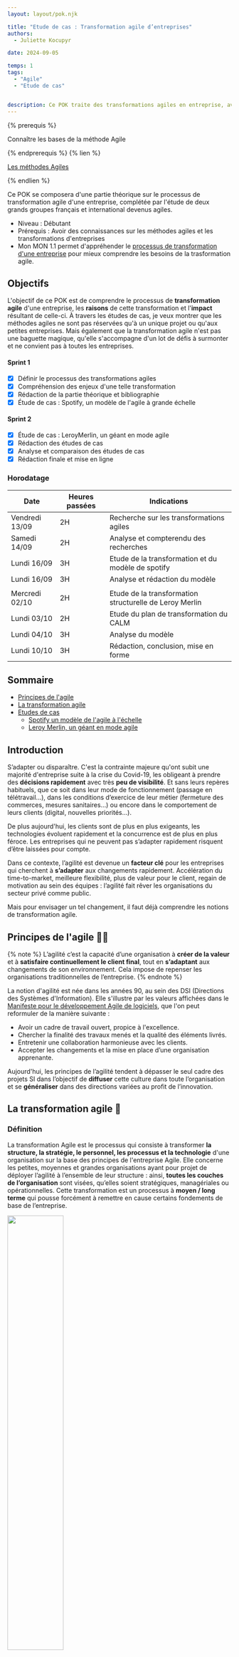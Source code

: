 ```yaml
---
layout: layout/pok.njk

title: "Etude de cas : Transformation agile d’entreprises"
authors:
  - Juliette Kocupyr

date: 2024-09-05

temps: 1
tags:
  - "Agile"
  - "Etude de cas"


description: Ce POK traite des transformations agiles en entreprise, avec l'étude de deux grands groupes devenus des modèles de l'agile.
---
```


{% prerequis %}

Connaître les bases de la méthode Agile

{% endprerequis %}
{% lien %}

[Les méthodes Agiles](https://fr.wikipedia.org/wiki/Méthode_agile)

{% endlien %}

Ce POK se composera d'une partie théorique sur le processus de transformation agile d'une entreprise, complétée par l'étude de deux grands groupes français et international devenus agiles.

- Niveau : Débutant
- Prérequis : Avoir des connaissances sur les méthodes agiles et les transformations d'entreprises
- Mon MON 1.1 permet d'appréhender le [processus de transformation d'une entreprise](/promos/2024-2025/Juliette-Kocupyr/mon/temps-1.1/) pour mieux comprendre les besoins de la trasformation agile.

## Objectifs

L'objectif de ce POK est de comprendre le processus de **transformation agile** d'une entreprise, les **raisons** de cette transformation et l'**impact** résultant de celle-ci. À travers les études de cas, je veux montrer que les méthodes agiles ne sont pas réservées qu'à un unique projet ou qu'aux petites entreprises. Mais également que la transformation agile n'est pas une baguette magique, qu'elle s'accompagne d'un lot de défis à surmonter et ne convient pas à toutes les entreprises.

#### Sprint 1

- [x] Définir le processus des transformations agiles
- [x] Compréhension des enjeux d'une telle transformation
- [x] Rédaction de la partie théorique et bibliographie
- [x] Étude de cas : Spotify, un modèle de l'agile à grande échelle

#### Sprint 2

- [x] Étude de cas : LeroyMerlin, un géant en mode agile
- [x] Rédaction des études de cas
- [x] Analyse et comparaison des études de cas
- [x] Rédaction finale et mise en ligne

### Horodatage

| Date | Heures passées | Indications |
| -------- | -------- |-------- |
| Vendredi 13/09 | 2H  | Recherche sur les transformations agiles |
| Samedi 14/09  | 2H  | Analyse et compterendu des recherches |
| Lundi 16/09  | 3H  | Etude de la transformation et du modèle de spotify |
| Lundi 16/09  | 3H  | Analyse et rédaction du modèle |
|  |             |  |
| Mercredi 02/10  | 2H  | Etude de la transformation structurelle de Leroy Merlin  |
| Lundi 03/10  | 2H  | Etude du plan de transformation du CALM|
| Lundi 04/10  | 3H  | Analyse du modèle |
| Lundi 10/10  | 3H  | Rédaction, conclusion, mise en forme|

## Sommaire

- [Principes de l'agile](#un)
- [La transformation agile](#deux)
- [Etudes de cas](#trois)
  - [Spotify un modèle de l'agile à l'échelle](#exemple1)
  - [Leroy Merlin, un géant en mode agile](#exemple2)

## Introduction

S’adapter ou disparaître. C'est la contrainte majeure qu'ont subit une majorité d'entreprise suite à la crise du Covid-19, les obligeant à prendre des **décisions rapidement** avec très **peu de visibilité**. Et sans leurs repères habituels, que ce soit dans leur mode de fonctionnement (passage en télétravail…), dans les conditions d’exercice de leur métier (fermeture des commerces, mesures sanitaires…) ou encore dans le comportement de leurs clients (digital, nouvelles priorités…).

De plus aujourd'hui, les clients sont de plus en plus exigeants, les technologies évoluent rapidement et la concurrence est de plus en plus féroce. Les entreprises qui ne peuvent pas s’adapter rapidement risquent d’être laissées pour compte.

Dans ce contexte, l’agilité est devenue un **facteur clé** pour les entreprises qui cherchent à **s’adapter** aux changements rapidement. Accélération du time-to-market, meilleure flexibilité, plus de valeur pour le client, regain de motivation au sein des équipes : l’agilité fait rêver les organisations du secteur privé comme public.

Mais pour envisager un tel changement, il faut déjà comprendre les notions de transformation agile.

<h2 id=un> Principes de l'agile 🤸🏻</h2>

{% note %}
L’agilité c’est la capacité d’une organisation à **créer de la valeur** et à **satisfaire continuellement le client final**, tout en **s’adaptant** aux changements de son environnement. Cela impose de repenser les organisations traditionnelles de l’entreprise.
{% endnote %}

La notion d'agilité est née dans les années 90, au sein des DSI (Directions des Systèmes d'Information). Elle s'illustre par les valeurs affichées dans le [Manifeste pour le développement Agile de logiciels](https://agilemanifesto.org/iso/fr/manifesto.html), que l'on peut reformuler de la manière suivante :

- Avoir un cadre de travail ouvert, propice à l'excellence.
- Chercher la finalité des travaux menés et la qualité des éléments livrés.
- Entretenir une collaboration harmonieuse avec les clients.
- Accepter les changements et la mise en place d’une organisation apprenante.

Aujourd'hui, les principes de l’agilité tendent à dépasser le seul cadre des projets SI dans l’objectif de **diffuser** cette culture dans toute l’organisation et se **généraliser** dans des directions variées au profit de l’innovation.

<h2 id=deux> La transformation agile 🔄</h2>

### Définition

La transformation Agile est le processus qui consiste à transformer **la structure, la stratégie, le personnel, les processus et la technologie** d'une organisation sur la base des principes de l'entreprise Agile. Elle concerne les petites, moyennes et grandes organisations ayant pour projet de déployer l’agilité à l’ensemble de leur structure : ainsi, **toutes les couches de l’organisation** sont visées, qu’elles soient stratégiques, managériales ou opérationnelles. Cette transformation est un processus à **moyen / long terme** qui pousse forcément à remettre en cause certains fondements de base de l’entreprise.

<img src="./image1/Agile.png" width="50%">

Mais comprendre ce qu'est la transformation Agile nécessite déjà de bien appréhender ce qu'elle n'est pas : la simple mise en pratique des méthodes de **développement logiciel Agile à l'échelle** de l'entreprise. Si la plupart des organisations commencent leur parcours Agile en adoptant des pratiques de développement logiciel Agile, la transformation Agile ne se limite pas à changer la façon dont les logiciels sont conçus, ni à mettre en place de **nouvelles méthodologies et outils de travail**.

Devenir une entreprise agile implique une **transformation culturelle profonde**, cela implique un vrai investissement dans le temps, de nouvelles méthodes et de la ténacité car les obstacles seront forcément présents. La première étape du changement transformation agile d’une organisation nécessite donc de faire évoluer la culture de tous les collaborateurs. Car une l’entreprise agile représente en premier lieu un ensemble de valeurs, une façon d’être, un état d’esprit au quotidien. Il est important d’avoir conscience des changements de culture que cela demande et accepter qu’il s’agisse d’une démarche d’évolution continue.

{% info %}
**L’Agile, c’est 70 % de culture et 30 % d’outils.**
{% endinfo %}

Toute la complexité de la transformation agile consiste alors à réussir à atteindre ce difficile équilibre entre respect d’un cadre méthodologique et prise en compte des spécificités culturelles. De plus chaque transformation agile est unique, avec les enjeux business propres à l’entreprise, bien qu'elles reposent sur des principes communs.

En fonction des contextes, différents modes d’organisations peuvent être expérimentés:

- **l’agilité à l’échelle** et le fonctionnement en squads/tribus dans les DSI ou au sein d’autres directions, autrement dit adapter les principes de l'agile à grande échelle (l'exemple le plus connu est l'entreprise Spotify)
- **l’entreprise libérée** ou holacratie, qui se concentre sur le processus de prise de decision
- **la sociocratie** pour les organisations responsabilisantes

Ces modèles sont choisis en fonction de leur cohérence avec **l’ADN de l’entreprise** voulant opérer ce changement.

Concrètement, la transformation agile c'est passer d’une organisation **hiérarchique**, avec un mode de management **descendant** et des équipes **cloisonnées**, à une organisation organique caractérisée par un **management qui porte et transmet la vision**. Cette organisation repose sur des équipes **multi-compétences**, construites autour d’**objectifs communs**, dont les rôles sont clairement définis, et qui opèrent selon des approches de bout-en-bout. Elle favorise la capacité à travailler avec un **écosystème** qui s’adapte aux changements, l’amélioration continue ainsi que les liens forts avec le client pour une meilleure compréhension et prise en compte de ses attentes.

{% note %}
La mise en œuvre de ces nouveaux types d’organisation s’appuie sur plusieurs piliers qui sont la collaboration, la créativité, la responsabilisation des équipes, la motivation, une vision clairement définie et la confiance.
{% endnote %}

C'est donc une transformation **organisationnelle** et **managériale** qui va impacter l’ensemble de l’organisation et ses modes de fonctionnement comme les ressources humaines, la gouvernance et les processus, les indicateurs et outils et l’écosystème.

### Les déclencheurs

**Deux principaux éléments déclencheurs** sont à l'origine de la transformation agile : le **contexte économique** de l’entreprise et son **besoin d’innovation**. Dans **51 %** des cas c'est le besoin d'innovation qui pousse les entreprises à devenir agile et dans **35 %** des cas c'est l'environnement économique. Les **14 %** restant prennent en compte d'autres raisons qui peuvent être l’arrivée dans l’entreprise d’un nouveau manager ou les attentes des métiers de s’affranchir des contingences des projets traditionnels par exemple.

Les facteurs déclencheurs déterminent deux approches de la transformation agile, **Bottom-up** ou **Top-down**. L'approche Bottom-up vient de l'exigence d’innovation qui crée le besoin d’agilité au niveau des acteurs locaux et le lancement d’initiatives. Alors que le Top-down vient du constat d’inadéquation entre les besoins de l’organisation dans un contexte concurrentiel et les méthodes usuelles et classiques.

<img src="./image1/top.png" width="50%">


### Étapes clés

1. Avant d’entamer toute démarche de transformation agile, la première étape primodrial est l’**évaluation de l’agilité actuelle** de l'entreprise. Cela nécessite une analyse approfondie de divers aspects de l'organisation qui sont:

   - L'agilité **organisationnelle**, qui se rapporte à la structure et à la hiérarchie de votre entreprise.
   - L’agilité **opérationnelle**, qui concerne la manière dont les tâches et les projets sont gérés au quotidien.
   - L’agilité **stratégique**, qui se penche sur la capacité de l’entreprise à s’adapter aux changements du marché.
   - L’agilité **culturelle**, qui évalue la réceptivité et la flexibilité des employés face au changement.

  En identifiant clairement les forces et les faiblesses dans ces domaines, il est possible de **cibler** précisément les **domaines d’amélioration** prioritaires dans la transformation agile.

2. Il faut ensuite **définir une vision et des objectifs clairs**. Ça doit être une représentation claire et inspirante de ce que l'entreprise souhaite atteindre à travers l’adoption des pratiques agiles. Les objectifs, eux, doivent être formulés selon la méthode SMART (Spécifiques, Mesurables, Atteignables, Réalistes et Temporellement définis). Ils fourniront un **cadre clair** pour mesurer les progrès et les réussites tout au long du projet.

   Il faut ensuite **communiquer** efficacement cela, à l’ensemble de l’équipe. Cela va garantir que tout le monde est sur la même longueur d’onde, mais également favoriser l’adhésion et **l’engagement** de tous les membres, assurant ainsi le succès de la transformation.

3. Une équipe de pilotage déjà en place peut ensuite s'attaquer à la **planification** et la **priorisation** des initiatives agiles. Ces initiatives sont les actions concrètes qui guideront le changement vers une organisation plus agile. Chaque initiative doit être soigneusement identifiée en fonction de son importance pour atteindre les objectifs de transformation et nécessite une priorisation basée sur leur **impact** potentiel et leur **faisabilité**.

4. Vient ensuite la capacité à **mesurer et suivre les progrès** qui est primordiale dans ce processus. L’équipe, au coeur de cette transformation, doit avoir une vision claire de l’avancement du projet. Pour cela, la **gestion des indicateurs clés de performance** (KPI) est essentielle. Ces KPIs, spécialement conçus pour évaluer le succès de la transformation agile, doivent être suivis et analysés régulièrement.

5. La transformation agile ne se limite pas à la mise en place de nouvelles méthodes de gestion ou à la réalisation d’un projet spécifique. Elle implique un changement profond dans la manière dont l’entreprise fonctionne et interagit avec ses clients. Pour assurer la durabilité du projet, il est crucial d’**ancrer l’agilité** au coeur des processus internes et de la culture d’entreprise avec approche flexible et réactive tout en restant centré sur les besoins des clients. En contribuant activement à l’amélioration continue et à l’innovation avec cette nouvelle culture, l’organisation sera mieux équipée pour répondre aux défis futurs et pour offrir une valeur ajoutée constante à ses clients.

**Quelques clés supplémentaires** peuvent être utilisées pour faciliter ce passage vers une organisation agile, comme par exemple un **déploiement agile progressif**. Le déploiement de l’agilité à l’échelle est d’autant plus fluide et efficace lorsque les fondamentaux de l’agilité sont acquis. Dans ce cas, il est recommandé de débuter à un niveau “Équipes”, en mettant en place des méthodes comme Scrum, ou des outils DevOps, avec un nombre limité de personnes par équipe.

On peut aussi trouver **des modèles hybrides** permettant une transition vers l’agile plus en douceur. Un modèle hybride c’est la **cohabitation** entre le modèle Agile (Scrum, Kanban, XP) et le modèle Cycle en V (ou waterfall). En phase transitoire, la transformation agile fait souvent vivre en parallèle les deux méthodologies pendant plusieurs mois/années. Ce modèle vient en aide lorsque que le “tout agile” est trop difficile, pour divers raisons (les équipes ne sont pas prêtes, le client/partenaire n'est pas prêt, le projet est très long, très complexe, très procédurier...).

Enfin, l’approche **« Test and Learn »** qui met en avant la pratique sur des périmètres limités où la transformation va plus facilement créer un retour sur investissement. Une transformation agile n’est pas de rapidité mais de longueur. On ne voit pas tout de suite la ligne d’arrivée et en avoir conscience, évite de se décourager. Entamer la transformation agile sur des activités spécifiques permet de mieux mesurer son impact. Ensuite, l’instauration d’une boucle d’amélioration continue permet de capitaliser sur les retours d’expérience entre les équipes, ajuster la stratégie de déploiement et améliorer l’utilisation des outils au sein de groupes d’expertise transverses.

### Les avantages d'une approche agile

Les entreprises adoptant une approche Agile bénéficient de nombreux avantages significatifs.

- **Des délais de commercialisation réduits.** Cela se traduit souvent par des économies substantielles pour les organisations. Des études montrent qu'en moyenne, les entreprises Agile ont des délais de commercialisation 37% plus rapides que leurs concurrents non Agile.
- **Des produits de meilleure qualité.** Grâce à des boucles de feedback rapides, des équipes pluridisciplinaires dédiées et une focalisation continue sur les besoins des clients, les organisations Agile sont capables de proposer des produits de qualité supérieure à ceux de leurs concurrents.
- **Une amélioration de la satisfaction client.** La satisfaction client est au coeur de la méthodologie Agile. Cette approche génère une satisfaction accrue en raccourcissant les boucles de feedback, en sollicitant régulièrement les commentaires des clients et en utilisant les données collectées pour guider la prise de décisions.
- **Un renforcement de l'engagement et de la productivité des employés.** L'approche Agile privilégie la collaboration, l'expérimentation et une démarche axée sur les données. Selon une étude de McKinsey, les organisations Agile examinées ont observé une amélioration de 20 à 30 points de l'engagement des employés par rapport à un environnement non Agile.
- **Une capacité à changer de cap.** En remplaçant les structures organisationnelles traditionnelles par des équipes interfonctionnelles autonomes, les organisations Agile peuvent réduire les transferts de responsabilités, gagner en rapidité et ajuster leurs stratégies avec une plus grande flexibilité.
- **Un impact positif sur la culture d'entreprise.** En éliminant les gaspillages tels que les réunions superflues, la planification répétitive, la documentation excessive, et en se concentrant sur des équipes interfonctionnelles performantes, la création de valeur réelle pour le client et l'élimination des obstacles à la communication, les entreprises Agile favorisent une culture d'entreprise où les employés sont mieux préparés à travailler de manière optimale.

### Les difficultés rencontrées

Lors d'une transformation agile, les entreprises font souvent face aux mêmes difficultés.

- **Le déploiement d'un plan opérationnel de transformation** :
  Il existe une vérité universelle : la transformation Agile est un chemin sinueux. Déployer un plan opérationnel pour cette transformation est un défi majeur pour les organisations. Les transformations Agile sont intrinsèquement itératives, ce qui signifie qu'elles ne peuvent ni être exécutées ni planifiées une fois pour toutes. Ce processus prend du temps, et l'une des parties les plus difficiles consiste à élaborer un plan complet qui décrit comment l'organisation évoluera en termes de stratégie, de structure, de personnel, de processus et de technologies, tout en communiquant ce plan de manière claire et transparente à l'ensemble de l'organisation.

- **Les réticences au changement** :
  Rompre avec les anciens processus, et encore plus avec les mentalités du passé, peut être particulièrement difficile. Dans les organisations Agile, l’échec est perçu comme une opportunité d'apprentissage, ce qui peut aller à l'encontre des anciennes mentalités où l’échec est souvent stigmatisé.

- **Pouvoir démontrer le retour sur investissement de la transformation** :
  Il est parfois compliqué de démontrer le retour sur investissement de la transformation Agile, car celle-ci est en elle-même perturbatrice. De plus, la transformation Agile nécessite de modifier la manière dont le succès est mesuré et les données sont collectées pour évaluer ce succès. Il ne s'agit plus simplement de mesurer la productivité en termes de volume de livrables, mais plutôt d'évaluer comment ces livrables répondent aux besoins des clients.

- **Constituer une équipe centrale d'ambassadeurs** :
  La transformation Agile requiert souvent la destruction de certains éléments existants pour faire place à de nouvelles méthodes. La création d'une équipe centrale d'ambassadeurs — des passionnés et experts Agile capables de guider le processus de transformation — est cruciale. Ces ambassadeurs apportent des conseils, une expertise méthodologique et un soutien moral pendant que l'organisation traverse les défis de la transformation. Cependant, trouver des personnes ayant à la fois une expérience de la transformation Agile et une connaissance approfondie de l'entreprise peut être difficile.

- **Adapter les outils technologiques** :
  Pour changer notre façon de travailler, il est souvent nécessaire de modifier les outils que nous utilisons. Le changement technologique associé à la transformation Agile ne se limite pas à remplacer un outil d'entreprise non Agile par un outil Agile. Il s'agit d'adopter des outils qui répondent aux besoins spécifiques des équipes interfonctionnelles nouvellement formées et de favoriser une meilleure collaboration et une plus grande efficacité.

<h2 id=trois> Etude de cas 🗒️</h2>

<h3 id=exemple1> Spotify un modèle de l'agile à l'échelle</h3>

Depuis sa création en 2006, l’entreprise suédoise Spotify est un leader dans le monde du streaming musical. En 10 ans elle est devenue un géant du net, et domine à l’heure actuelle cette industrie. Elle reste aujourd’hui l’acteur principal qui a su faire du streaming le modèle de référence par l’abandon progressive des supports physiques ou numériques. Aujourd’hui Spotify compte plus de 4000 employés répartis dans 18 pays, possède un catalogue de pus de 100 millions de titres musicaux et podcasts et compte pas moins de 615 millions d’utilisateurs dont 239 millions d’abonnés payants.

<img src="./image1/Spotify.png" width="50%">

Pour gérer cette popularité fulgurante et faire face à une croissance exponentielle, avec des effectifs et des utilisateurs toujours en augmentation Spotify a dû trouver un modèle d’organisation souple qui permette à son application de générer de la valeur, de s’adapter en offrant des solutions techniques innovantes dans un secteur très concurrentiel et sans cesse en mutation.

{% info %}
Pour répondre au mieux à ces contraintes, la société s'est construit un modèle d’agilité à l’échelle propre qui aujourd'hui est une référence dans le domaine de l'agilité à l'échelle.
{% endinfo %}

Il est important de se rappeler qu'à leur début, Spotify ne comptait que quelques employés. Ils se sont alors rapidement tournés vers une méthode agile Scrum comme modèle de développement. Mais face à l'augmentation du nombre d’abonnés et de développeurs, la société a dû trouver très vite un modèle de développement capable de convenir à une telle croissance des effectifs, jusqu’à plus de 30 équipes internationales travaillant ensemble. C'est de cette **problématique de croissance** qu'est née le modèle de Spotify, **une méthode agile de start-up réinventé à l'échelle d'une grande entreprise internationnal**.

Accompagné par des **Coachs agiles** de renom, Spotify a au fur et à mesure de son histoire créé et fait évoluer **son propre modèle d’agilité à l’échelle**. Décrit en 2012 par ses créateurs Henrik Kniberg et Anders Ivarsson, ce modèle a depuis inspiré de nombreuses entreprises qui l’ont adopté, avec plus ou moins de succès. Ce modèle n'est pas un framework mais un **exemple** qui a été construit autour d’une culture d’entreprise forte, basé sur l’amélioration continue, et a énormément évolué. Il est **propre à la culture de Spotify**. Il faut donc l'utiliser comme tel, en s’inspirant des pratiques agiles et lean qu'il décrit pour construire un modèle d’organisation propre au contexte de chacun, et non en copiant bêtement la méthode dans son ensemble.

{% attention "**Attention**" %}
Reproduire à la lettre le modèle Spotify tel qu’il est décrit dans cet article serait une grosse erreur.
{% endattention %}

Nous allons essayer de décortiquer ce modèle afin de comprendre comment Spotify a réussi à adapter sa méthode d'agilité à l'échelle et ce que cela a impliqué pour l'entreprise.

#### Mise en place du changement

Comme vu précédemment, la transformation agile n'est pas qu'une liste d'outil à appliquer. C'est une transformation culturelle profonde qui implique une restructuration et une évolution de la vision de l'entreprise. Généralementune telle transformation commence par l'évaluation de l'agilité au sein de l'entreprise. Dans le cas de Spotify, elle a très rapidement appliqué la méthode SCRUM alors qu'elle ne possédait que quelques employés donc les principes de l'agile faisaient déjà parti de la structure. Mais le SCRUM est plutôt réputé pour s'appliquer à de petites entreprises et Spotify est devenue un géant en seulement quelques années et les évolutions dans le domaine de la musique se sont accentuées. Il a donc fallu non pas introduire l'agilité dans l'entreprise mais complètement repenser ces méthodes afin de les adapter à une entreprise internationnal de grande échelle. C'est ainsi qu'on peut définir les objectifs de l'entreprise.

{% note %}
Être et demeurer agile est plus important que d’être organisé en “Scrum” partant de ce constat plusieurs transformations doivent être pensée.
{% endnote %}

Les Scrum Masters deviendront des coachs agile et les équipes SCRUM des squads.

Pour mener à bien cette mission d'envergure, il a été nécessaire de trouver un accompagnement adapté car on parle d'une transformation conséquente sur du long terme. La société s'est alors entourée d'Henrik Kniberg et Anders Ivarsson, deux coach en agile à l'origine de ce modèle. Ils ont alors repensé toute la structure interne de l'entreprise pour pouvoir appliquer les principes agiles à l'échelle. Mais cette transformation ne s'est pas faite en un jour, les changements ont eu lieux au fur et à mesure de l'évolution de l'entreprise. Le modèle a été introduit progressivement dès 2011 et il continue à évoluer car le changement est omniprésent et Spotify se doit de s'adapter pour continuer sa progression. Aujourd'hui il se pourrait même que le modèle tel qu'il a été décrit en 2012 ne fasse plus parti de cette société.

{% info %}
Il faut retenir que les solutions d'aujourd'hui donnent naissance aux problèmes de demain.
{% endinfo %}

#### Aperçu du modèle Spotify

{% prerequis %}
[Le modèle Spotify](https://blog.crisp.se/wp-content/uploads/2012/11/SpotifyScaling.pdf)
{% endprerequis %}

Dans son siège de Stockholm, des **squads** autogérées de six à douze personnes se concentrent sur un domaine ou fonctionnalité, selon une méthodologie autonome et choisie. Une mission unique, appuyée par un **coach agile** pour le support et un **product owner** pour les conseils. Ensuite, pour maintenir la cohérence globale et le partage des savoirs, les squads sont organisées en grandes **tribus**, gérées par un responsable. En parallèle, les **chapitres** organisent les familles de spécialistes (développeur JavaScript, etc.). Quant aux **guildes**, elles sont des communautés transversales d’intérêts. Enfin, trios et alliances forment d’autres combinaisons, toujours avec le même objectif: favoriser la collaboration et l’alignement.

<img src="./image1/planspotify.png" width="50%">

1. **Les squads, l'unité de base du modèle Spotify**

    Une squad est une équipe d'une dizaine de personnes indépendante et qui n'a qu'une seule mission à long terme touchant à un seul bloc fonctionnel. Semblables à une équipe Scrum, les Squads sont autonomes et se concentrent sur un domaine de fonctionnalité gérer par un product owner. Les membres de l'équipe s'assoient ensemble et disposent de toutes les compétences et de tous les outils nécessaires pour concevoir, développer, tester et mettre en production. Les équipes s'organisent elles-mêmes et décident de leur propre méthode de travai comme les sprints Scrum ou Kanban. Elles sont encouragées à utiliser les méthodes de Lean Startup pour développer de nouvelles fonctionnalités : Minimum Viable Product (MVP), validated learning et A/B testing font partie des pratiques prônées chez Spotify.

    Dans l'idéal, chaque équipe est totalement autonome, en contact direct avec les parties prenantes, et ne dépend pas d'autres équipes. Mais avec plus de 30 équipes, ce n'est pas si simple. Pour ce faire, une enquête trimestrielle est réalisée auprès de chaque équipe afin de cibler les efforts d'amélioration et de déterminer le type de soutien organisationnel nécessaire. La plupart des équipes disposent d'un espace de travail comprenant un bureau, un salon et une salle de réunion personnelle. Presque tous les murs sont des tableaux blancs. L'objectif est de favoriser la collaboration. De plus, pour promouvoir l'apprentissage et l'innovation, chaque équipe est encouragée à consacrer environ 10 % de son temps à des « hack days » des journées où les participants font ce qu'ils veulent, essaient de nouvelles idées et les partagent avec leurs camarades.

2. **Les tribus**

   Une tribu est constituée d'une ensemble de squad travaillant sur le même domaine de fonctionnalité. Elles contribuent à l'alignement entre les Squads et sont généralement composées d'au maximum 100 collaborateurs, car il est dfficile pour une personne de maintenir une relation sociale avec plus de gens sans instaurer des règles restrictives, de la bureaucratie ou encore des niveaux de gestion supplémentaires. Dans chaque Tribu, un Responsable de Tribu est en charge de soutenir la coordination des Squads et d'encourager la collaboration en offrant le meilleur environnement de travail possible. La tribu peut être considérée comme l'« incubateur » des squads.

3. **Les chapitres**

   Ce modèle présente tout de même un inconvénient du à l'autonomie totale des équipes, la perte d’économies d’échelle. Le testeur d'une équipe peut être confronté à un problème qu'une autre équipe a déjà résolu. Pour éviter ça, le modèle suggère la mise en place de communautés dédiées au partage de connaissances et de bonnes pratiques : les chapitres et les guildes.

   Chaque employé faisant partie d’une squad, fait également partie d’un chapitre, qui correspond à un domaine de compétence métier, comme par exemple le testing chapter. Henrik Kniberg définit les chapitres comme “une petite famille de personnes ayant des compétences similaires dans une même tribu”. Les chapitres se réunissent régulièrement pour discuter de leur problème et partager leurs solutions. Ils disposent chacun d’un Chapter Lead, qui prend le rôle de Manager du chapitre, notamment sur les questions de ressources humaines. Il restent cependant membres d’un squad et continuent à participer à la livraison de valeur, et ce afin de garder une bonne connaissance du travail sur le terrain.

4. **Les guildes**

   Les guildes sont des "communautés d'intérêts" plus organique et plus étendue. Ce sont des groupes de personnes qui souhaitent partager des connaissances, des outils, du code et des pratiques. Certaines guildes réunissent l’ensemble des chapitres des différentes tribus sur un sujet particulier mais d’autres ont des sujets plus vastes, comme par exemple le leadership et chacun peut rejoindre ou quitter une guilde à n’importe quel moment. Ces groupes se réunissent généralement deux fois par an pour des conférences et rencontres sur leur thème de prédilection, et sont animées par un Guild Coordinator. Ils partagent aussi une mailing list ou autres channels de communication.

{% info %}
Finalement, on y reconnait **une simple organisation matricielle** qui reste néanmoins différent du type de matrice auquel on peut être habitué.
{% endinfo %}

Ici, la dimension verticale correspond au "quoi" et la dimension horizontale au "comment". La structure matricielle permet aux membres de chaque équipe d'obtenir des conseils sur "ce qu'il faut faire" et "comment bien le construire".

#### Analyse du modèle

Avec une transformation aussi profonde, il est nécessaire de revenir aux valeurs fondamentales de l'agilité pour comprendre si Spotify a réussi à s'imprégner de ces valeurs lors de son évolution.

- **Les individus et leurs interactions plus que les processus et les outils :**

   Cette notion est appliquée à travers l'organisation matricielle en équipe (squads, tribus) et transversale (chapitres, guildes). L'organisation à plusieurs niveaux d'interaction permet une structure organique favorisant la prise de décision entre individus et groupes, plutôt que les échanges permanents.

- **Des logiciels opérationnels plus qu’une documentation exhaustive :**
'
   L'engouement pour la plateforme est en partie dû à leur application aboutie, fonctionnelle et performante. Elle s'adapte partout, à tout le monde. L'entreprise a réduit la documentation permettant d'adapter la plateforme rapidement aux évolutions internes et externes.

- **La collaboration avec les clients plus que la négociation contractuelle :**

   Il n'y a pas de contrat client à proprement parler, c'est la collaboration entre le product owner et les équipes de développement qui vont favoriser la satisfaction des utilisateurs finaux.

- **L’adaptation au changement plus que le suivi d’un plan :**

   La prise de décision vient des personnes directement concernées par celles-ci et non pas de le hiérarchie. Cela permet une meilleure réactivité et adaptation face aux changements, sans s'attacher à un plan prédéfini qui peut rapidement devenir obsolète.

**Spotify s’inscrit bien dans une démarche agile** grâce à l’organisation qu’elle a conçu au fil du temps par itération. L'entreprise a réussi le défi de créer son propre modèle d'agilité à l'échelle. Néanmoins, on ne peut pas parler de framework car ce modèle est propre à l'entreprise. Contrairement aux **frameworks d'agilité à l'échelle** comme [SAFe](https://scaledagileframework.com/?_gl=1*qyejqu*_gcl_au*MTQ2NzQ0NzM0NS4xNzI5MDY2MDI0*_ga*MjcxNjEzOTE2LjE3MjkwNjYwMjQ.*_ga_D3EB8LEN46*MTcyOTA2NjAyNC4xLjEuMTcyOTA2NjA1NC4zMC4wLjA.*_ga_NJNBW1TGY8*MTcyOTA2NjAyNC4xLjEuMTcyOTA2NjA1NC4wLjAuMA..*_ga_5DDGBZN12N*MTcyOTA2NjAyNC4xLjEuMTcyOTA2NjA1NC4wLjAuMA..) ou [Scrum of scrums](https://www.scruminc.com/wp-content/uploads/2020/03/Scrum-of-Scrum-Essence-Cards.pdf) qui sont de vrais méthodes d'application du processus, Spotify ne donne pas de marche à suivre mais simplement **les clés** qui ont permis à l'entreprise de réussir ce changement face à leurs propres problématiques.

Cela nous amène aux **limites de ce modèle**. Premièrement, il est principalement adapté aux grandes entreprises, avec des milliers d'employés répartis sur plusieurs pays. De plus, spotify a développé son modèle **progressivement**, en s'adaptant à sa croissance. De ce fait, il ne peut pas être directement transposé à des sociétés en particulier de petite taille.

Ensuite, le modèle ne définit pas clairement **la taille critique** nécessaire pour en tirer des bénéfices. De plus, il évolue constamment et rapidement, et les structures de squads, tribus et guildes ne sont plus forcément d'actualité aujourd'hui.

**La culture d'échec** tolérée chez Spotify, qui encourage l'expérimentation, peut être difficile à reproduire dans d'autres entreprises, surtout si **les enjeux financiers** sont élevés. Enfin, une approche **"top-down"** pour implanter ce modèle risque de rencontrer des résistances et de réduire l'efficacité, car **l'amélioration continue doit émaner des équipes** elles-mêmes plutôt que d'être imposée par la direction.

<h3 id=exemple2> Leroy Merlin, un géant en mode agile. </h3>

Leroy Merlin est une enseigne de grande distribution française, spécialisée dans l’amélioration de l’habitat. Leader du bricolage en France, c’est une business unit du groupe ADEO et un membre de l’Association Familiale Mulliez. L’enseigne dispose de plus de 140 magasins et environ 25 000 collaborateurs.

<img src="./image1/LeroyMerlin.png" width="50%">

Tous les 10 ans, Leroy Merlin présente son ambition futur en définissant **une vision stratégique** de ses valeurs et de son modèle de leadership, en tant qu’objectif à atteindre. En 2015, après avoir parcouru deux décennies depuis son lancement en 1995, ils proposent déjà leur troisième vision, celle de 2025. **La Vision 2025** est un regard vers l'avenir construit sur trois piliers essentiels :

- **L'évidence habitat** : C’est l’ADN de l’entreprise. Chaque action, chaque pensée chez Leroy Merlin a un seul but, créer un habitat pour tous et l'inscrire dans une philosophie quotidienne.

- **L'élan disruptif** : Ne pas se contenter du statu quo. Oser, sortir des sentiers battus, et ne pas avoir peur de commettre des erreurs. L'originalité devient un moteur.

- **L'humain au cœur** : Mettre chaque collaborateur au cœur de tout. Associer les bons talents à chaque projet et à chaque décision pour que ça devienne une nouvelle façon de penser.


#### Contexte

Leroy Merlin est une entreprise en plein essor depuis de nombreuses années déjà. C’est en 2014 qu’elle passe le cap de la transformation agile pour profiter des bénéfices de son expansion. Mais l’évolution commence bien timidement, avec **une seule Feature Team** principalement composée de collaborateurs IT. Pourtant l’envie est présente et c’est en faisant appel aux bonnes personnes pour mettre en application cet élan positif, que les différentes méthodes Agile vont progressivement gagner du terrain, aussi bien **horizontalement** avec de plus en plus d’équipes, que **verticalement** en embarquant de plus en plus de corps de métier.

C’est en 2018 après un démarrage très faible du plan de transformation que le service interne de Leroy Merlin lance un appel, pour **progresser** de manière significative en agilité au sein de l’entreprise.

Ce service interne possède cinq directions qui sont Marketing, Offre, Supply, Services et Web. Historiquement, ces cinq directions travaillaient en silos, dans une **dynamique d’influences croisées énergivores et sans vision bout en bout**. Les conséquences d'un **fonctionnement en silos** peuvent être néfastes avec par exemple un manque de coordination, la duplication inutile des efforts ou encore des ressources mal utilisées. Tout cela entraînant une diminution de la communication qui à long terme impacte les profits de l’entreprise et la satisfaction du client.

En parallèle, l’entreprise n’a pas été épargnée par **la crise sanitaire**. Ils se sont vite aperçu que leur  client pouvaient manquer de certains produits et alors que tous les magasins sont fermés la seule solution est **le digital**. Il a fallu réagir très rapidement pour limiter les pertes. Le premier enseignement de cette crise est l’importance de la **capacité d’adaptabilité** pour rebondir et avancer malgré les contraintes. Ce contexte exceptionnel n’a fait que renforcer **l’engouement et l’urgence** de la transformation agile de l’entreprise.


#### Les objectifs de la transformation


L’objectif de Leroy Merlin en adoptant la méthode agile est donc d’être à la fois au **plus proche des besoins clients** et le **plus efficace** dans son domaine.

Pour cela, les 5 directions des services internes avaient besoin :

- D’améliorer le rapport effort/valeur de l’action des collaborateurs
- De gagner en amplitude pour accompagner la mutation digitale, le décalage vers le service et la complexification de l’écosystème
- D’insuffler de la vitesse afin de réduire le temps de mise sur le marché des offres (TTM)
- De développer l’agilité pour pivoter de façon plus rapide et itérative
- D’acquérir un réflexe Digital First dans toutes les activités de l’organisation, au-delà de l’enjeu omnicanal
- D’apprendre à « travailler ensemble » au-delà de la posture volontaire et bienveillante des collaborateurs LM

L’enjeu était d’imprégner les équipes de retours d’expérience d’entreprises, d’acquérir un vocabulaire commun et de définir une vision commune du changement à opérer.


#### Intégrer la pensée agile avec le CALM

{% prerequis %}
[Le CALM](https://www.youtube.com/watch?v=9VQAeLImjt8)
{% endprerequis %}

Pour faciliter cette mission, l’entreprise a créé en 2018 le CALM, ou **Collectif Agile de Leroy Merlin**. Il se compose de CALMOS, des **coachs agiles**, pour la plupart externe à l’entreprise qui ont pour but d’accompagner toute la structure à évoluer en agilité.

<img src="./image1/calm.png" width="50%">

Le démarrage de la transformation agile remontant à 2014 et la mise en place de la vision 2025, permettent d’avoir un terrain favorable au développement de l’agilité au sein de l’entreprise, car une transformation est **un changement profond** et doit avant tout venir d’une vraie **volonté** et **acceptation** des collaborateurs pour pouvoir réussir. Ici, la transformation agile s’est inscrite dans **la continuité d’une transformation culturelle et managériale** connue depuis plusieurs années. La concurrence digitale de type Mano Mano ou Amazon et l’adaptation des nouveaux usages des clients, tourné vers le digital, en particulier depuis le COVID-19, ont rendu cette transformation urgente et vitale.

De la même façon que Spotify, la solution apportée n’est pas parfaite, **ce n’est pas un framework** à copier et appliquer mais c’est **un chemin d’adaptation** fabriqué par le CALM pour Leroy Merlin, pour répondre à ses besoins propres.

Le travail du CALM commence donc en 2018. Les responsables du site Internet soit environ 10 équipes IT font déjà un peu d’agilité dans leur coin, mais ils veulent être accompagnés et progresser en agilité de manière concrète. C’est ainsi que débute leur première mission. Ils ne vont pas juste appliquer un cadre ou un framework, ce serait voué à l’échec. Le but du collectif est de mettre en place **une démarche** qui est basée sur les valeurs de l’entreprise et qui s’adapte au contexte de chaque équipe. Les solutions apportées sont donc **personnalisées**.

Ils commencent par proposer un exercice appelé **bilan de santé** créé pour Leroy Merlin. Cet atelier calqué sur celui du modèle de Spotify, est ludique et interactif. Il permet d’apporter aux équipes **les principes** de l’agile, sans se cantonner **aux pratiques** qui doivent être adaptées à l’entreprise, afin de garantir sa réussite.

<img src="./image1/bilan de santé.png" width="50%">

De ce bilan de santé ressort **un plan d’accompagnement** qui n’est jamais imposé mais proposé à l’équipe concernée. La restitution de ce bilan n’est ni transmis aux managers ni aux autres équipes afin d’instaurer un climat de **confiance** et de limiter les comparaisons. Seules les problématiques communes sont remontées afin de pouvoir apporter des solutions transverses.

La première réaction des équipes face au CALM est la notion de flicage. Ils ont tendance à mentir sur les bilans de santé pour ne pas qu’on leur dise quoi faire. Le point de départ est donc de **communiquer** sur le CALM pour présenter les valeurs, les principes et les règles de celui-ci et montrer qu’il est là pour aider l’entreprise. Ce collectif a du se créer une identité avec une approche ludique, basée sur le partage en la communiquant à l’entreprise le plus possible pour permettre à chacun de s’impliquer volontairement. Les équipes qui ont compris, et vu le besoin ont alors sollicité ces coachs agiles, pour finalement petit à petit entreprendre une transformation globale.

Les premiers à voir le bénéfice de ce collectif sont les équipes IT. Les coachs sont pour eux principalement **des conseillers**. Mais ils aident également les équipes en difficulté, ayant moins de notion d’agilité, par **des accompagnements** plus précis avec des ateliers animés très classiques aux méthodes agiles et des outils. Certaines équipes qui ne connaissaient pas du tout l’agile on eu droit à **des formations complètes** et des coachings plus personnalisés.

De ce premier exercice sont ressortis plusieurs irritants communs aux différentes équipes IT par exemple l’absence de communication entre elles.

Quelques mois plus tard, la deuxième étape de la transformation est arrivée. Il s’est opéré un changement structurel au sein des cinq services internes sur les collaborateurs métiers, on parle de **réorganisation** de l’entreprise.
A ce niveau là, l’agile est déjà bien employé par les managers et les équipes IT mais la question reste entière concernant **les équipes métiers**. L’entreprise ne s’arrête pas à l’IT, l’agile doit être présent dès **le début de la chaîne**, autrement dit de la phase d’idéation. L’accompagnement de toutes les équipes métiers devient alors la seconde priorité.

{% info %}
L’objectif en 2018 est d’arriver à **une entreprise 100 % agile**. Le CALM se positionne comme un **accélérateur** de l’agilité pour soutenir et accompagner les équipes dans leur appropriation de l’agilité, et favoriser l’adoption, des méthodes et des pratiques agiles.
{% endinfo %}

Les leaders d’équipe métier font donc appel aux coachs pour organiser des journées autour de l’agilité et redéfinir les modes de fonctionnement, de travail en équipe, en intégrant les principes de l’agilité.

Pour subvenir aux besoins de l’entreprise le plus fidèlement possible, le CALM a créé son propre exercice appelé "Calme Paradise". Le but était d’aider les équipes métier à travailler en mode agile, de la phase idéation jusqu’à la création par itération du projet, en faisant une île avec des LEGO. De bouche à oreille, de plus en plus de service métier ont contacté le collectif comme le marketing, le Web, les RH mais aussi la relation client est ainsi la transformation globale a commencé à prendre forme. Il faut bien mettre en lumière que le CALM n’est pas venu **s’imposer ou imposer sa vision et ses objectifs** aux équipes. Ce sont elles qui ont fait appel à eux tout au long du processus. L’engagement personnel des employés face au changement est une des clés qui ont mené à la réussite du projet.

<img src="./image1/exo.png" width="50%">

Les équipes métiers ont gagné cohésion d’équipe et collaboration. Elles ont cerné l’importance de la place du client et savent faire simple, en découpant des sujets et en les priorisant.

Le gros de l'accompagnement est de **donner un rythme** avec des démarches itératives et un rituel. Mais aussi démystifier ou dédramatiser l’agilité car on leur demande de changer entièrement leur mode de gouvernance et de fonctionnement et la transformation est impossible sans eux et leur volonté de changer.

Finalement après presque un an de transformation, les équipes métiers et IT fonctionnent de manière agile, elles se comprennent et performent. Pour autant, elles rencontrent toujours des problèmes plus structurels sur **la synchronisation avec leur écosystème**.

La première étape pour faciliter la synchronisation des personnes, est le travail plus **visuel**. Il faut également **mesurer et suivre l’avancement**. La direction a par exemple déployer des OKR, des stratégies de gestion utilisées pour définir et suivre les résultats en créant un alignement et un engagement autour d'objectifs mesurables.

Les coachs ont repris les bases du modèle **SAFe** sans pour autant appliquer SAFe du début à la fin du projet. Ils ne se sont pas résignés à appliquer des règles ou un Framework à l’échelle précis mais ont plutôt **adapté ces méthodes** au contexte des équipes et du domaine. C’est un deuxième facteur de réussite de cette transformation car comme Spotify, chaque entreprise est différente et pour qu’une transformation réussisse elle doit être personnelle.

Depuis 2020, la mission d’une entreprise 100 % agile continue en se déployant vers **les magasins**. Ça commence par les zones de conquête, c’est-à-dire une un rassemblement de tous les directeurs de chaque magasin. Puis au niveau magasin autrement dit chaque magasin regroupe individuellement son comité de direction composé des chefs de secteur, des responsables RH, des contrôleurs de gestion et du directeur du magasin. L’objectif est de faire des directeurs, les relais de l’information et de la méthode agile pour mieux atteindre les collaborateurs de chaque magasin. En pratique, ils réalisent une formation d’une journée en travaillant en Squad et simulant un projet pour comprendre le fonctionnement agile.


#### Fonctionnement agile de l’entreprise


En parallèle du travail du CALM, l’entreprise a mis en place **une restructuration** afin d’être en cohérence avec les valeurs d’agilité apportées à chaque équipe. Il a fallu co-construire collectivement de nouveaux modes de fonctionnement.

Les 5 directions des services internes ont développé ensemble **une vision commune** des cellules organisationnelles et du plan concret de déploiement autour de trois typologies d’équipes pluridisciplinaires ayant des objectifs différents mais interdépendants.

- Les **Teams Marchés**, équipes pluridisciplinaires en charge de structurer un rayon de sa conception à sa commercialisation

- Les **Teams Boosters** pour industrialiser des processus clés bout en bout de l’entreprise

- Les **Guildes Métiers** en charge de faire monter en compétences les équipes sur les meilleures pratiques.

L’objectif est de **regrouper de manière transversale les corps de métier au sein de squads plus resserrées** donc plus faciles à gérer. Là où avant il y avait d’un côté l’IT et le business de l’autre, les corps de métier sont aujourd'hui au même endroit.

<img src="./image1/structure.png" width="50%">

Par exemple, au sein d’une squad dont 15 unités composent chaque Team Booster, on retrouve tout un panel d’experts business et plus techniques, mais aussi ceux qui connaissent le produit sur le bout des doigts. Notamment le Business Product Leader, le Digital Product Leader, les représentants techniques de chaque métier (un par squad) ou encore le Product Owner, qui transforme les besoins en solutions produit.

Ce modèle est inspiré des **phénomènes biomimétiques** et de la **complexité des systèmes**, qui prennent en compte les externalités positives et négatives de l’environnement. Ces modèles permettent d’imaginer de nouvelles formes d’organisations vivantes, plus adaptées à l’humain et à son fonctionnement naturel.

Pour accompagner au mieux le déploiement de ces nouveaux modes de fonctionnement, les directions ont déployé opérationnellement les premiers ingrédients en veillant à embarquer les équipes. Ils ont réorganisé leurs activités autour de ces **nouveaux fonctionnements collectifs**.

Cela s’est fait petit à petit avec des sessions de définition des nouveaux modes de fonctionnement (rôles, rituels, processus et outils), la création de plans d’action de mise en œuvre collective sous forme de sprints. Mais également avec des rétrospectives collectives, et un coaching régulier auprès des rôles clés.

#### Bénéfices de la transformation

Cette transformation a rapidement montré des résultats bénéfiques à l’entreprise :

1. **Les équipes livrent des produits plus qualitatifs.** L’objectif n’est plus de “livrer un produit” mais de “livrer un produit pertinent”, adapté et le plus utile et ergonomique possible. Ce qui a induit une montée en qualité.

2. **Les équipes sont davantage force de proposition.** Les employés sont plus motivés, les équipes sont à l’aise et fières de ce qu’elles font au travers de ces méthodologies. Aujourd’hui, ils sont moteurs au sein de l’entreprise.

3. **Chaque employé est responsabilisé et les équipes sont soudées.** La culture de l’autonomie est mise en avant et le management agile permet d’accroître les responsabilités de chacun sur un périmètre donné. Chacun est à un moment donné responsable de la résolution de problèmes du produit, auprès de son utilisateur, qu’il soit client final ou collaborateur interne et est le garant de la vie du produit. Donc, les membres de l’équipe développent le réflexe de se demander en permanence comment créer le meilleur produit possible, ce qui amène une cohésion encore plus dense.

4. **Le rythme est plus soutenu.** Leroy Merlin a accéléré son rythme de mise en production d’une par mois à une par semaine. Cela est dû au renforcement des équipes, à la réorganisation, à l’approfondissement des méthodes et aux périmètres plus restreints, qui adressent des besoins plus précis.

#### Analyse du modèle de Leroy Merlin

À l’heure d’aujourd’hui, Leroy Merlin n’a toujours pas trouvé de solution idéale de transformation agile. Elle continue **d’évoluer** pour être la plus adaptée possible au contexte et aux valeurs de l’entreprise. Comme de plus en plus aujourd’hui, ce qui fait son originalité, c’est de réussir à garder **une culture d’entreprise à taille humaine**, en étant une grosse organisation.

On sait déjà que l’agilité fonctionne dans des environnements maniables tels que les start-up, qui l’adoptent souvent. L’exemple de Leroy Merlin montre qu’elle est aussi adaptée **aux grands groupes** et aux équipes plus larges **si l’organisation suit**, ce qui n’est pas toujours le cas.

C’est une méthode efficace si bien implémentée car malgré toutes les bonnes intentions du monde faire passer une équipe à la gestion de projet agile nécessite un vrai **accompagnement** et certaines conditions de réussite. Après plus de 10 ans de travail sur le processus, Leroy Merlin travaille encore à améliorer sa transformation agile.

Cependant, la méthode agile ne s’applique pas de manière universelle. Certaines fonctions, comme la cybersécurité ou les procédures juridiques, sont peu propices à l’itération. Ces domaines nécessitent souvent des structures rigides et des délais spécifiques, rendant difficile l’intégration des pratiques agiles. Mais des éléments de flexibilité peuvent être envisagés dans certaines situations, à condition d’accepter des compromis.

Deux éléments fondamentaux sont essentiels pour une intégration **durable** de la méthode agile. D’une part, il est nécessaire de **transformer l’état d’esprit des équipes** : chaque membre doit être encouragé à faire preuve d’autonomie et de responsabilité. D’autre part, la méthode exige une **adaptation de l’ensemble des équipes**, qu'elles soient commerciales ou numériques. Travailler de manière isolée peut nuire à l’efficacité de l’approche agile, rendant indispensable une synergie au sein de l’organisation.

Afin de mener à bien ces deux chantiers, lire le manifeste de la méthode agile peut aider mais la chose primordiale est de **se faire accompagner**. Il aura fallu attendre l’intervention du CALM en 2018 soit quatre ans après le début d'une volonté de se transformer pour que Leroy Merlin entame un vrai processus de changement avec une réussite au bout.

Mais avec une transformation aussi longue, il est important de revenir aux valeurs fondamentales de l'agilité pour comprendre si Leroy Merlin a réellement réussi ce défi de devenir une entreprise agile, sans se perdre en chemin :

1. **Les individus et leurs interactions plus que les processus et les outils :**

   Leroy Merlin a mis l'accent sur l'accompagnement des équipes à travers des coachs externes (CALMOS) et des ateliers interactifs, comme le bilan de santé et Calme Paradise. Ces initiatives favorisent la collaboration et l'engagement des employés, illustrant ainsi l'importance des interactions humaines et de la culture d'équipe.

2. **Des logiciels opérationnels plus qu’une documentation exhaustive :**

   En adoptant une approche agile qui s'adapte aux besoins spécifiques de chaque équipe, Leroy Merlin évite de se perdre dans une documentation rigide. Les coachs travaillent avec les équipes pour co-construire des solutions, favorisant l’expérimentation et le travail itératif plutôt que des processus figés.

3. **La collaboration avec les clients plus que la négociation contractuelle :**

   L'importance accordée à l'écoute des besoins des équipes et à la prise en compte de la voix du client dans le développement des produits et services montre une volonté de collaboration. Leroy Merlin a cherché à aligner ses équipes métiers sur les attentes des clients, en intégrant leurs retours dès le début des projets.

4. **L’adaptation au changement plus que le suivi d’un plan :**

   La transformation agile a été initiée en réponse aux évolutions du marché et aux nouvelles attentes des consommateurs, notamment post-COVID. Leroy Merlin a reconnu que l'agilité nécessitait une flexibilité organisationnelle et une capacité d'adaptation. Les ajustements continus dans les modes de fonctionnement, basés sur des retours d'expérience et des besoins émergents, illustrent cette valeur.

La transformation agile de Leroy Merlin est un exemple d'application concrète des valeurs agiles, favorisant la collaboration, l'adaptabilité et l'implication des individus au sein de l'organisation.

Mais ce modèle présente également plusieurs **limites**. Tout d’abord, la **résistance au changement** constitue un obstacle majeur. Les équipes habituées à des méthodes traditionnelles peuvent se montrer réticentes à adopter de nouvelles pratiques, engendrant des comportements défensifs. De plus, la **surcharge de travail** pour les coachs externes peut limiter leur capacité à offrir un accompagnement personnalisé et approfondi, rendant difficile l’adhésion généralisée à l’agilité.

Une autre difficulté réside dans **l'incohérence** de l'application des principes agiles au sein de l'organisation. Si chaque équipe adopte des pratiques de manière inégale, cela peut créer des disparités et nuire à la collaboration inter-équipes. Par ailleurs, le manque d'un cadre clair peut engendrer une confusion quant aux attentes et aux normes à respecter, rendant difficile l’alignement sur les objectifs globaux de l'entreprise. Enfin, le succès de la transformation agile repose également sur une culture d'entreprise qui soutient pleinement ces initiatives.

{% info %}
Sans un **véritable engagement** sur le long terme, les changements risquent de rester superficiels et temporaires.
{% endinfo %}

En conclusion, la transformation agile de Leroy Merlin représente un modèle d’adaptation réussi face aux défis contemporains. En plaçant le client au centre et en favorisant la collaboration interne, l’enseigne démontre que l’agilité peut être bénéfique même pour de grandes organisations. Leroy Merlin continue d’explorer cette voie, cherchant à renforcer sa culture agile pour répondre efficacement aux besoins d’un marché en constante évolution.

## Conclusion

Les transformations agiles en entreprise représentent un enjeu majeur pour s’adapter à un environnement en constante évolution. Des exemples comme Spotify et Leroy Merlin illustrent à la fois les bonnes pratiques et les faiblesses de cette approche.

Spotify est souvent cité comme un modèle en raison de sa culture d’autonomie et de collaboration. La structure en « squads », « tribes » et « chapters » permet une grande flexibilité et une innovation rapide. Les bonnes pratiques de Spotify incluent la promotion de la responsabilité individuelle et un focus sur le bien-être des employés, ce qui favorise une ambiance de travail dynamique. Cependant, cette autonomie peut aussi mener à des défis de coordination entre les équipes, créant des silos et des incohérences dans les projets.

Leroy Merlin, quant à elle, a intégré des pratiques agiles pour améliorer la réactivité de ses équipes face aux attentes des clients. L’accent mis sur l’itération et le feedback permet de mieux répondre aux besoins du marché. Parmi ses bonnes pratiques, on trouve la formation continue des employés et une forte implication des équipes dans la prise de décision. Toutefois, Leroy Merlin a rencontré des difficultés dans la mise en œuvre de l'agilité à grande échelle, notamment en raison de la résistance au changement et des problèmes de communication inter-équipes.

En conclusion, bien que Spotify et Leroy Merlin aient réussi à tirer parti des principes agiles pour améliorer leur efficacité et leur innovation, les deux entreprises illustrent que l’agilité nécessite un équilibre délicat entre autonomie et coordination. Les échecs éventuels soulignent l'importance de l'accompagnement du changement et d'une communication claire pour réussir une transformation agile durable.

## Bibliographie

[**PwC**. *La transformation agile des organisations*.](https://www.pwc.fr/fr/publications/innovation/la-transformation-agile-des-organisations.html)

[**Planview**. *Definitive Digital Transformation Guide: Enterprise Agile Transformation*.](https://www.planview.com/fr/resources/guide/definitive-digital-transformation-guide/enterprise-agile-transformation/)

[**Forvis & Mazars**. *L’agilité : un changement culturel avant tout*.](https://www.forvismazars.com/fr/fr/insights/le-blog/l-agilite-un-changement-culturel-avant-tout)

[**Tuleap**. *Transformation agile à l’échelle : comment s’y prendre*.](https://www.tuleap.org/fr/agilite-echelle/transformation-agile-a-echelle-comment-sy-prendre)

[**Advaloris**. *Réussir sa transformation agile : les étapes clés pour un changement durable et efficace*.](https://www.advaloris.ch/organisation-entreprise/reussir-sa-transformation-agile-les-etapes-cles-pour-un-changement-durable-et-efficace)

[**Hubvisory**. *Spotify : organisation et pratiques de l’agilité à l’échelle*.]( https://www.hubvisory.com/fr/blog/spotify-organisation-et-pratiques-de-l-agilite-a-l-echelle)

[**Crisp**. *Scaling Spotify – A model for large-scale agile*.](https://blog.crisp.se/wp-content/uploads/2012/11/SpotifyScaling.pdf)

[**Spotify Engineering Blog**. *Spotify Engineering Culture*.](https://engineering.atspotify.com/2014/03/spotify-engineering-culture-part-1/)

[**Atlassian**. *Le modèle Spotify et l’agilité à l’échelle*.](https://www.atlassian.com/fr/agile/agile-at-scale/spotify)

[**Toucan Toco**. *Spotify : comment la société révolutionne le management et l’agilité*.](https://www.toucantoco.com/blog/spotify-revolutionne-management-agilite)

[**Rhapsodies Conseil**. *Le modèle Spotify n’est pas un modèle*.](https://www.rhapsodiesconseil.fr/le-modele-spotify-nest-pas-un-modele/)

[**Leroy Merlin Tech Digital**. *Les Teams Boosters chez Leroy Merlin*.](https://medium.com/leroymerlin-tech-digital/les-teams-boosters-chez-leroy-merlin-855cd52c5921)

[**Welcome to the Jungle**. *Appliquer la méthode agile : Comment s’y prendre ?*](https://www.welcometothejungle.com/fr/articles/appliquer-methode-agile?source=post_page-----855cd52c5921--------------------------------)

[**Suricats Consulting**. *Transformation agile chez Leroy Merlin*.](https://www.suricats-consulting.com/stories/transformation-agile-leroy-merlin/)

[**MindMeister**. *Leroy Merlin : une organisation agile*.](https://www.mindmeister.com/fr/866681677/leroy-merlin-une-organisation-agile)

[**La Poste**. *Comment l’agilité est imposée aux marques*.](https://lehub.laposte.fr/comment-agilite-est-imposee-aux-marque)

[**YouTube**. *Leroy Merlin - Transformation Agile*.](https://www.youtube.com/watch?v=9VQAeLImjt8)
